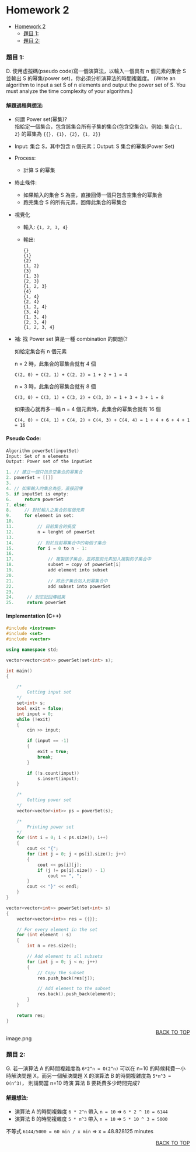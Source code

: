 # Homework 2

- [Homework 2](#homework-2)
  - [題目 1:](#題目-1)
  - [題目 2:](#題目-2)

### 題目 1:

D. 使用虛擬碼(pseudo code)寫一個演算法，以輸入一個具有 n 個元素的集合 S 並輸出 S 的幂集(power set)，你必須分析演算法的時間複雜度。 (Write an algorithm to input a set S of n elements and output the power set of S. You must analyze the time complexity of your algorithm.)

#### 解題過程與想法:

- 何謂 Power set(幂集)?  
   指給定一個集合，包含該集合所有子集的集合(包含空集合)。例如: 集合`{1, 2}` 的幂集為 `{{}, {1}, {2}, {1, 2}}`

- Input: 集合 S，其中包含 n 個元素；Output: S 集合的幂集(Power Set)
- Process:
  - 計算 S 的幂集
- 終止條件:

  - 如果輸入的集合 S 為空，直接回傳一個只包含空集合的幂集合
  - 跑完集合 S 的所有元素，回傳此集合的幂集合

- 視覺化

  - 輸入: `{1, 2, 3, 4}`
  - 輸出:

    ```plaintext
    {}
    {1}
    {2}
    {1, 2}
    {3}
    {1, 3}
    {2, 3}
    {1, 2, 3}
    {4}
    {1, 4}
    {2, 4}
    {1, 2, 4}
    {3, 4}
    {1, 3, 4}
    {2, 3, 4}
    {1, 2, 3, 4}
    ```

- 補: 找 Power set 算是一種 combination 的問題(?

  如給定集合有 n 個元素

  n = 2 時，此集合的幂集合就有 4 個

  ```
  C(2, 0) + C(2, 1) + C(2, 2) = 1 + 2 + 1 = 4
  ```

  n = 3 時，此集合的幂集合就有 8 個

  ```
  C(3, 0) + C(3, 1) + C(3, 2) + C(3, 3) = 1 + 3 + 3 + 1 = 8
  ```

  如果擔心就再多一輪 n = 4 個元素時，此集合的幂集合就有 16 個

  ```
  C(4, 0) + C(4, 1) + C(4, 2) + C(4, 3) + C(4, 4) = 1 + 4 + 6 + 4 + 1 = 16
  ```

#### Pseudo Code:

```cpp
Algorithm powerSet(inputSet)
Input: Set of n elements
Output: Power set of the inputSet

1. // 建立一個只包含空集合的幂集合
2. powerSet = [[]]
3.
4. // 如果輸入的集合為空，直接回傳
5. if inputSet is empty:
6.     return powerSet
7. else:
8.     // 對於輸入之集合的每個元素
9.     for element in set:
10.
11.         // 目前集合的長度
12.         n ← lenght of powerSet
13.
14.         // 對於目前幂集合中的每個子集合
15.         for i = 0 to n - 1:
16.
17.             // 複製該子集合，並將當前元素加入複製的子集合中
18.             subset ← copy of powerSet[i]
19.             add element into subset
20.
21.             // 將此子集合加入到幂集合中
22.             add subset into powerSet
23.
24.     // 別忘記回傳結果
25.     return powerSet
```

#### Implementation (C++)

```cpp
#include <iostream>
#include <set>
#include <vector>

using namespace std;

vector<vector<int>> powerSet(set<int> s);

int main()
{

    /*
        Getting input set
    */
    set<int> s;
    bool exit = false;
    int input = 0;
    while (!exit)
    {
        cin >> input;

        if (input == -1)
        {
            exit = true;
            break;
        }

        if (!s.count(input))
            s.insert(input);
    }

    /*
        Getting power set
    */
    vector<vector<int>> ps = powerSet(s);

    /*
        Printing power set
    */
    for (int i = 0; i < ps.size(); i++)
    {
        cout << "{";
        for (int j = 0; j < ps[i].size(); j++)
        {
            cout << ps[i][j];
            if (j != ps[i].size() - 1)
                cout << ", ";
        }
        cout << "}" << endl;
    }
}

vector<vector<int>> powerSet(set<int> s)
{
    vector<vector<int>> res = {{}};

    // For every element in the set
    for (int element : s)
    {
        int n = res.size();

        // Add element to all subsets
        for (int j = 0; j < n; j++)
        {
            // Copy the subset
            res.push_back(res[j]);

            // Add element to the subset
            res.back().push_back(element);
        }
    }

    return res;
}
```

<div align="right"><a href="#homework-1">BACK TO TOP</a></div>image.png

### 題目 2:

G. 若一演算法 A 的時間複雜度為 `6*2^n = O(2^n)` 可以在 n=10 的時候耗費一小時解決問題 X，而另一個解決問題 X 的演算法 B 的時間複雜度為 `5*n^3 = O(n^3)`， 則請問當 n=10 時演 算法 B 要耗費多少時間完成?

#### 解題想法:

- 演算法 A 的時間複雜度 `6 * 2^n` 帶入 `n = 10` ⇒ `6 * 2 ^ 10 = 6144`
- 演算法 B 的時間複雜度 `5 * n^3` 帶入 `n = 10` ⇒ `5 * 10 ^ 3 = 5000`

不等式 `6144/5000 = 60 min / x min` ⇒ x = 48.828125 minutes

<div align="right"><a href="#homework-1">BACK TO TOP</a></div>
